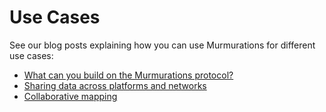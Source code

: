 # Use Cases

See our blog posts explaining how you can use Murmurations for different use cases:

- [What can you build on the Murmurations protocol?](https://murmurations.network/2024/06/04/what-can-you-build-on-the-murmurations-protocol-2/)
- [Sharing data across platforms and networks](https://murmurations.network/2024/10/10/sharing-data-across-platforms-and-networks/)
- [Collaborative mapping](https://murmurations.network/2023/08/22/collaborative-mapping/)
